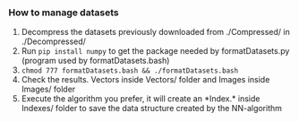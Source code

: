### How to manage datasets
1. Decompress the datasets previously downloaded from ./Compressed/ in ./Decompressed/
2. Run `pip install numpy` to get the package needed by formatDatasets.py (program used by formatDatasets.bash)
3. `chmod 777 formatDatasets.bash && ./formatDatasets.bash`
4. Check the results. Vectors inside Vectors/ folder and Images inside Images/ folder
5. Execute the algorithm you prefer, it will create an \*Index.\* inside Indexes/ folder to save the data structure created by the NN-algorithm
